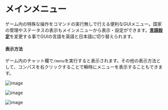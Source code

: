 # メインメニュー
ゲーム内の特殊な操作をコマンドの実行無しで行える便利なGUIメニュー。国家の管理やステータスの表示もメインメニューから表示・設定ができます。[**言語設定**](/guide/language)を変更する事でGUIの言語を英語と日本語に切り替えられます。

#### 表示方法
ゲーム内のチャット欄で```/menu```を実行すると表示されます。その他の表示方法として、コンパスを右クリックすることで瞬時にメニューを表示することもできます。

![image](https://user-images.githubusercontent.com/80201746/178725315-2b052bb9-911f-4c9d-abbb-65dfc0a62915.png)

![image](https://user-images.githubusercontent.com/80201746/178900775-59412749-4e39-4519-86a4-ba8436d0758e.png)

![image](https://user-images.githubusercontent.com/80201746/178900945-d8c72dae-6403-4540-96b8-83f57ca934c6.png)
